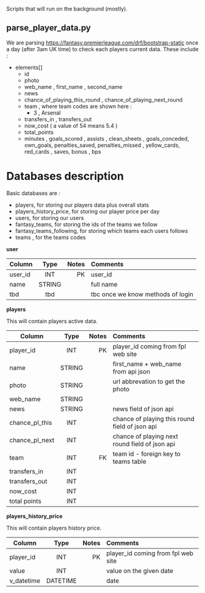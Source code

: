 Scripts that will run on the background (mostly).

## parse_player_data.py
We are parsing https://fantasy.premierleague.com/drf/bootstrap-static once a day (after 3am UK time) to check each players current data. These include :

+ elements[]
    + id
    + photo
    + web_name , first_name , second_name
    + news
    + chance_of_playing_this_round , chance_of_playing_next_round
    + team , where team codes are shown here : 
        + 3 , Arsenal
    + transfers_in , transfers_out
    + now_cost  ( a value of 54 means 5.4 )
    + total_points 
    + minutes , goals_scored , assists , clean_sheets , goals_conceded, own_goals, penalties_saved, penalties_missed , yellow_cards, red_cards , saves, bonus , bps 

# Databases description

Basic databases are :
+ players, for storing our players data  plus overall stats
+ players_history_price, for storing our player price per day
+ users, for storing our users
+ fantasy_teams, for storing the ids of the teams we follow
+ fantasy_teams_following, for storing which teams each users follows
+ teams , for the teams codes

**user**

| Column        | Type          | Notes | Comments |
| ------------- |:-------------:| -----:| :------- |
| user_id       | INT           | PK    | user_id  | 
| name          | STRING        |       | full name   | 
| tbd           | tbd           |       | tbc once we know methods of login |

**players**

This will contain players active data.

| Column        | Type          | Notes | Comments |
| ------------- |:-------------:| -----:| :------- |
| player_id     | INT           | PK    | player_id coming from fpl web site |
| name          | STRING        | | first_name + web_name from  api json |
| photo         | STRING        | | url abbrevation to get the photo |
| web_name      | STRING        | | | 
| news          | STRING        | | news field of json api | 
| chance_pl_this| INT           | | chance of playing this round field of json api | 
| chance_pl_next| INT           | | chance of playing next round field of json api |
| team          | INT | FK | team id - foreign key to teams table |
| transfers_in  | INT | | |
| transfers_out | INT | | |
| now_cost      | INT | | |
| total points  | INT | | |

**players_history_price**

This will contain players history price.

| Column        | Type          | Notes | Comments |
| ------------- |:-------------:| -----:| :------- |
| player_id     | INT           | PK    | player_id coming from fpl web site |
| value         | INT           |       | value on the given date |
| v_datetime    | DATETIME      |       | date | 








